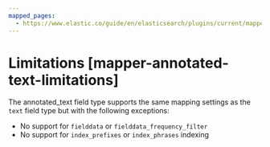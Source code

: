 ```yaml
---
mapped_pages:
  - https://www.elastic.co/guide/en/elasticsearch/plugins/current/mapper-annotated-text-limitations.html
---
```


# Limitations [mapper-annotated-text-limitations]

The annotated_text field type supports the same mapping settings as the `text` field type but with the following exceptions:

* No support for `fielddata` or `fielddata_frequency_filter`
* No support for `index_prefixes` or `index_phrases` indexing

